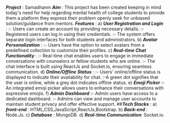 **_Project_** : Samadhanm
**_Aim_** : This project has been created keeping in mind today's need for help regarding mental health of college students to provide them a platform they express their problem openly seek for unbiased solution/guidance from mentors.
**_Features_** :
                  a) **_User Registration and Login_** :
                    :- Users can create an account by providing necessary details.
                    :-  Registered users can log in using their credentials.
                    :-  The system offers separate login interfaces for both students and administrators.
                  b) **_Avatar Personalization_** : 
                    :- Users have the option to select avatars from a predefined collection to customize their profiles.
                  c) **_Real-time Chat Functionality_** :
                    :-  Real-time chat enables users to engage in immediate conversations with counselors or fellow students who are online.
                    :-  The chat interface is built using ReactJs and Socket.io, ensuring seamless communication.
                  d) **_Online/Offline Status_** : 
                    :- Users' online/offline status is displayed to indicate their availability for chat.
                    :-A green dot signifies that the user is online, while a grey dot indicates offline status.
                  e) **_Emoji Picker_**
                    :- An integrated emoji picker allows users to enhance their conversations with expressive emojis.
                  f) **_Admin Dashboard_**
                    :- Admin users have access to a dedicated dashboard.
                    :- Admins can view and manage user accounts to maintain student privacy and offer effective support.
##**_Tech Stacks_** :
              a) **_front-end_** : HTML,CSS,JavaScript,ReactJs,Bootstrap.
              b) **_Back-end_** : Node.Js.
              c) **_Database_** : MongoDB.
              d) **_Real-time Communication_**: Socket.io.

              
                        
                        
                  
